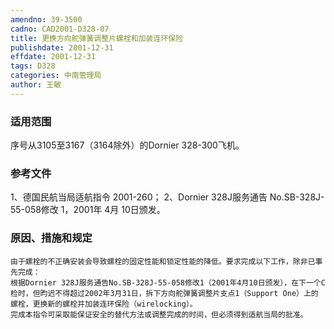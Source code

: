 ```yaml
---
amendno: 39-3500
cadno: CAD2001-D328-07
title: 更换方向舵弹簧调整片螺栓和加装连环保险
publishdate: 2001-12-31
effdate: 2001-12-31
tags: D328
categories: 中南管理局
author: 王敏
---
```


### 适用范围 
序号从3105至3167（3164除外）的Dornier 328-300飞机。

<!--more-->
### 参考文件
1、德国民航当局适航指令 2001-260；
 2、Dornier 328J服务通告 No.SB-328J-55-058修改 1，2001年 4月 10日颁发。

### 原因、措施和规定 
    由于螺栓的不正确安装会导致螺栓的固定性能和锁定性能的降低。要求完成以下工作，除非已事先完成： 
    根据Dornier 328J服务通告No.SB-328J-55-058修改1（2001年4月10日颁发），在下一个C检时，但昀迟不得超过2002年3月31日，拆下方向舵弹簧调整片支点1（Support One）上的螺栓，更换新的螺栓并加装连环保险（wirelocking）。 
    完成本指令可采取能保证安全的替代方法或调整完成的时间，但必须得到适航当局的批准。

